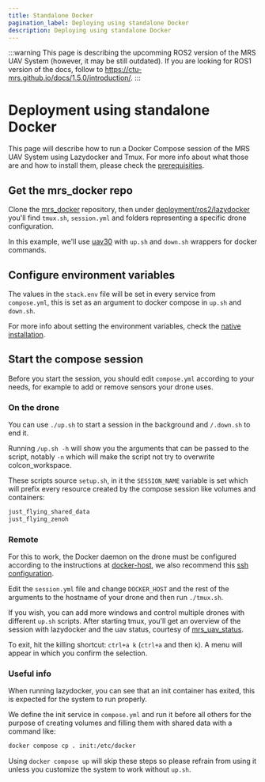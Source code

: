 ```yaml
---
title: Standalone Docker
pagination_label: Deploying using standalone Docker
description: Deploying using standalone Docker
---
```


:::warning
This page is describing the upcomming ROS2 version of the MRS UAV System (however, it may be still outdated). If you are looking for ROS1 version of the docs, follow to https://ctu-mrs.github.io/docs/1.5.0/introduction/.
:::

# Deployment using standalone Docker

This page will describe how to run a Docker Compose session of the MRS UAV System using Lazydocker and Tmux. For more info about what those are and how to install them, please check the [prerequisities](https://ctu-mrs.github.io/docs/prerequisities/).

## Get the mrs_docker repo

Clone the [mrs_docker](https://github.com/ctu-mrs/mrs_docker) repository, then under [deployment/ros2/lazydocker](https://github.com/ctu-mrs/mrs_docker/tree/master/deployment/ros2/lazydocker) you'll find `tmux.sh`, `session.yml` and folders representing a specific drone configuration.

In this example, we'll use [uav30](https://github.com/ctu-mrs/mrs_docker/tree/master/deployment/ros2/lazydocker/uav30) with `up.sh` and `down.sh` wrappers for docker commands.

## Configure environment variables 

The values in the `stack.env` file will be set in every service from `compose.yml`, this is set as an argument to docker compose in `up.sh` and `down.sh`.

For more info about setting the environment variables, check the [native installation](https://ctu-mrs.github.io/docs/deployment/native/bashrc_configuration#bashrc-for-a-real-uav).

## Start the compose session

Before you start the session, you should edit `compose.yml` according to your needs, for example to add or remove sensors your drone uses.

### On the drone

You can use `./up.sh` to start a session in the background and `/.down.sh` to end it.

Running `/up.sh -h` will show you the arguments that can be passed to the script, notably `-n` which will make the script not try to overwrite colcon_workspace.

These scripts source `setup.sh`, in it the `SESSION_NAME` variable is set which will prefix every resource created by the compose session like volumes and containers:

```bash
just_flying_shared_data
just_flying_zenoh
```

### Remote

For this to work, the Docker daemon on the drone must be configured according to the instructions at [docker-host](https://ctu-mrs.github.io/docs/prerequisities/docker/docker-host), we also recommend this [ssh configuration](https://ctu-mrs.github.io/docs/prerequisities/ssh).

Edit the `session.yml` file and change `DOCKER_HOST` and the rest of the arguments to the hostname of your drone and then run `./tmux.sh`.

If you wish, you can add more windows and control multiple drones with different `up.sh` scripts. After starting tmux, you'll get an overview of the session with lazydocker and the uav status, courtesy of [mrs_uav_status](https://github.com/ctu-mrs/mrs_uav_status/tree/ros2).

To exit, hit the killing shortcut: `ctrl+a k` (`ctrl+a` and then `k`). A menu will appear in which you confirm the selection.

### Useful info

When running lazydocker, you can see that an init container has exited, this is expected for the system to run properly.

We define the init service in `compose.yml` and run it before all others for the purpose of creating volumes and filling them with shared data with a command like:

```bash
docker compose cp . init:/etc/docker
```

Using `docker compose up` will skip these steps so please refrain from using it unless you customize the system to work without `up.sh`.
